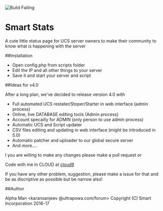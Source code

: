 ![Build Failing](https://img.shields.io/badge/build-failing-red.svg)

# Smart Stats

A cute little status page for UCS server owners to make their community to know what is happening with the server

##Installation

* Open config.php from scripts folder
* Edit the IP and all other things to your server
* Save it and start your server and script

##Ideas for v4.0

After a long plan, we've decided to release version 4.0 with 

* Full automated UCS restater/Stoper/Starter in web interface (admin process)
* Online, live DATABASE editing tools (Admin process)
* Account specailly for ADMIN (only person to use admin process)
* Automatic UCS and Script updater
* CSV files editing and updating in web interface (might be introduced in 5.0)
* Automatic patcher and uploader to our global secure server
* And more....

I you are willing to make any changes please make a pull request or

Code with me in CLOUD at [cloud9](https://ide.c9.io/karansanjeev/smartstats "come on, click it")

If you have any other problem, suggestion, please make a issue for that and be as discriptive as possible but be narrow also!

##Author

Alpha Man <karansanjeev @ultrapowa.com/forum>
Copyright (C) Smart Incorporation 2016-17


